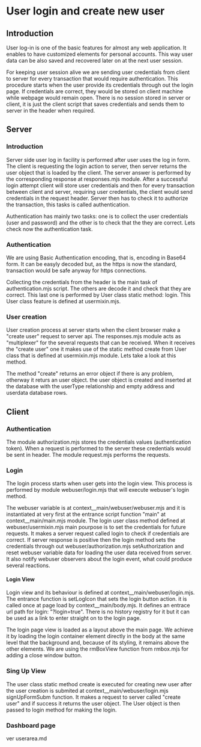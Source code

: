 User login and create new user
==============================

## Introduction

User log-in is one of the basic features for almost any web application. It enables to have customized elements for personal accounts. This way user data can be also saved and recovered later on at the next user session.

For keeping user session alive we are sending user credentials from client to server for every transaction that would require authentication. This procedure starts when the user provide its credentials through out the login page. If credentials are correct, they would be stored on client machine while webpage would remain open. There is no session stored in server or client, it is just the client script that saves credentials and sends them to server in the header when required.

## Server

### Introduction

Server side user log in facility is performed after user uses the log in form. The client is requesting the login action to server, then server returns the user object that is loaded by the client. The server answer is performed by the corresponding response at responses.mjs module. After a successful login attempt client will store user credentials and then for every transaction between client and server, requiring user credentials, the client would send credentials in the request header. Server then has to check it to authorize the transaction, this tasks is called authentication.

Authentication has mainly two tasks: one is to collect the user credentials (user and password) and the other is to check that the they are correct. Lets check now the authentication task.

### Authentication

We are using Basic Authentication encoding, that is, encoding in Base64 form. It can be easyly decoded but, as the https is now the standard, transaction would be safe anyway for https connections.

Collecting the credentials from the header is the main task of authentication.mjs script. The others are decode it and check that they are correct. This last one is performed by User class static method: login. This User class feature is defined at usermixin.mjs.

### User creation

User creation process at server starts when the client browser make a "create user" request to server api. The responses.mjs module acts as "multiplexer" for the several requests that can be received. When it receives the "create user" one it makes use of the static method create from User class that is defined at usermixin.mjs module. Lets take a look at this method.

The method "create" returns an error object if there is any problem, otherway it returs an user object. the user object is created and inserted at the database with the userType relationship and empty address and userdata database rows.

## Client

### Authentication

The module authorization.mjs stores the credentials values (authentication token). When a request is performed to the server these credentials would be sent in header. The module request.mjs performs the requests.

### Login

The login process starts when user gets into the login view. This process is performed by module webuser/login.mjs that will execute webuser's login method.

The webuser variable is at context__main/webuser/webuser.mjs and it is instantiated at very first at the entrance script function "main" at context__main/main.mjs module. The login user class method defined at webuser/usermixin.mjs main pourpose is to set the credentials for future requests. It makes a server request called login to check if credentials are correct. If server response is positive then the login method sets the credentials through out webuser/authorization.mjs setAuthorization and reset webuser variable data for loading the user data received from server. It also notify webuser observers about the login event, what could produce several reactions.

#### Login View

Login view and its behaviour is defined at context__main/webuser/login.mjs. The entrance function is setLogIcon that sets the login button action. it is called once at page load by context__main/body.mjs. It defines an entrace url path for login: "?login=true". There is no history registry for it but it can be used as a link to enter straight on to the login page.

The login page view is loaded as a layout above the main page. We achieve it by loading the login container element directly in the body at the same level that the background and, because of its styling, it remains above the other elements. We are using the rmBoxView function from rmbox.mjs for adding a close window button.

### Sing Up View

The user class static method create is executed for creating new user after the user creation is submited at context__main/webuser/login.mjs signUpFormSubm function. It makes a request to server called "create user" and if success it returns the user object. The User object is then passed to login method for making the login.

### Dashboard page
 ver userarea.md


